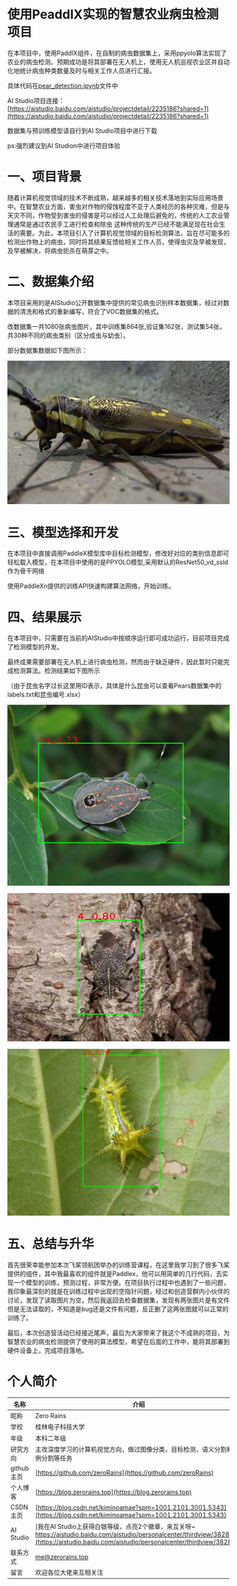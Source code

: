 # 使用PeaddlX实现的智慧农业病虫检测项目

在本项目中，使用PaddlX组件，在自制的病虫数据集上，采用ppyolo算法实现了农业的病虫检测。预期成功是将其部署在无人机上，使用无人机巡视农业区并自动化地统计病虫种类数量及时与相关工作人员进行汇报。

具体代码在[pear_detection.ipynb](pear_detection.ipynb)文件中

AI Studio项目连接：[https://aistudio.baidu.com/aistudio/projectdetail/2235186?shared=1](https://aistudio.baidu.com/aistudio/projectdetail/2235186?shared=1)

数据集与预训练模型请自行到AI Studio项目中进行下载

ps:强烈建议到AI Studion中进行项目体验

# 一、项目背景

随着计算机视觉领域的技术不断成熟，越来越多的相关技术落地到实际应用场景中。在智慧农业方面，害虫对作物的侵蚀程度不亚于人类经历的各种灾难，但是与天灾不同，作物受到害虫的侵害是可以经过人工处理后避免的，传统的人工农业管理通常是通过农民手工进行检查和除虫 这种传统的生产已经不能满足现在社会生活的需要。为此，本项目引入了计算机视觉领域的目标检测算法，旨在尽可能多的检测出作物上的病虫，同时将其结果反馈给相关工作人员，使得虫灾及早被发现，及早被解决，将病虫扼杀在萌芽之中。

# 二、数据集介绍

本项目采用的是AIStudio公开数据集中提供的常见病虫识别样本数据集，经过对数据的清洗和格式的重新编写，符合了VOC数据集的格式。

改数据集一共1080张病虫图片，其中训练集864张,验证集162张，测试集54张，共30种不同的病虫类别（区分成虫与幼虫）。

部分数据集数据如下图所示：

![缓冲](./617.jpg)

# 三、模型选择和开发


在本项目中直接调用PaddleX模型库中目标检测模型，修改好对应的类别信息即可轻松载入模型，在本项目中使用的是PPYOLO模型,采用默认的ResNet50_vd_ssld作为骨干网络

使用PaddleXn提供的训练API快速构建算法网络，开始训练。

# 四、结果展示

在本项目中，只需要在当前的AIStudio中按顺序运行即可成功运行，目前项目完成了检测模型的开发。

最终成果需要部署在无人机上进行病虫检测，然而由于缺乏硬件，因此暂时只能完成检测算法。检测结果如下图所示

（由于昆虫名字过长这里用ID表示，具体是什么昆虫可以查看Pears数据集中的labels.txt和昆虫编号.xlsx）

![](test1.jpg)

![](test2.jpg)

![](test3.jpg)

# 五、总结与升华

首先很荣幸能参加本次飞桨领航团举办的训练营课程，在这里我学习到了很多飞桨提供的组件，其中我最喜欢的组件就是Paddlex，他可以用简单的几行代码，去实现一个模型的训练，预测过程，非常方便。在项目执行过程中也遇到了一些问题，我印象最深刻的就是在训练过程中出现的空指针问题，经过和创造营群内小伙伴的讨论，发现了读取图片为空，然后我返回去检查数据集，发现有两张图片是有文件但是无法读取的，不知道是bug还是文件有问题，反正删了这两张图就可以正常的训练了。

最后，本次创造营活动已经接近尾声，最后为大家带来了我这个不成熟的项目，为智慧农业的病虫检测提供了使用的算法模型，希望在后面的工作中，能将其部署到硬件设备上，完成项目落地。



# 个人简介


名称|介绍
-|-
昵称|Zero Rains
学校|桂林电子科技大学
年级|本科二年级
研究方向|主攻深度学习的计算机视觉方向，做过图像分类，目标检测，语义分割和实例分割等任务
github主页|[https://github.com/zeroRains](https://github.com/zeroRains)
个人博客|[https://blog.zerorains.top](https://blog.zerorains.top)
CSDN主页|[https://blog.csdn.net/kiminoamae?spm=1001.2101.3001.5343](https://blog.csdn.net/kiminoamae?spm=1001.2101.3001.5343)
AI Studio|[我在AI Studio上获得白银等级，点亮2个徽章，来互关呀~ https://aistudio.baidu.com/aistudio/personalcenter/thirdview/382849](https://aistudio.baidu.com/aistudio/personalcenter/thirdview/382849)
联系方式|me@zerorains.top
留言|欢迎各位大佬来互相关注

